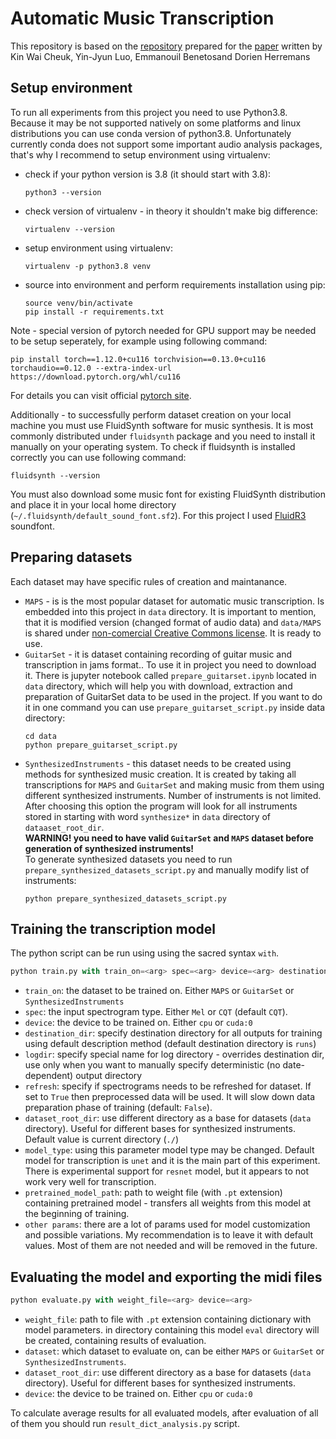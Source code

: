 # Automatic Music Transcription
This repository is based on the [repository](https://github.com/KinWaiCheuk/ICPR2020) prepared for the [paper](https://arxiv.org/abs/2010.09969) written by Kin Wai Cheuk, Yin-Jyun Luo, Emmanouil Benetosand Dorien Herremans

## Setup environment
To run all experiments from this project you need to use Python3.8. Because it may be not supported natively on some platforms and linux distributions you can use conda version of python3.8. Unfortunately currently conda does not support some important audio analysis packages, that's why I recommend to setup environment using virtualenv:
* check if your python version is 3.8 (it should start with 3.8):
    ```
    python3 --version
    ```
* check version of virtualenv - in theory it shouldn't make big difference:
    ```
    virtualenv --version
    ```
* setup environment using virtualenv:
    ```
    virtualenv -p python3.8 venv
    ```
* source into environment and perform requirements installation using pip:
    ```
    source venv/bin/activate
    pip install -r requirements.txt
    ```

Note - special version of pytorch needed for GPU support may be needed to be setup seperately, for example using following command:
```
pip install torch==1.12.0+cu116 torchvision==0.13.0+cu116 torchaudio==0.12.0 --extra-index-url https://download.pytorch.org/whl/cu116
```
For details you can visit official [pytorch site](https://pytorch.org/get-started/locally/).

Additionally - to successfully perform dataset creation on your local machine you must use FluidSynth software for music synthesis. It is most commonly distributed under `fluidsynth` package and you need to install it manually on your operating system. To check if fluidsynth is installed correctly you can use following command:
```
fluidsynth --version
```
You must also download some music font for existing FluidSynth distribution and place it in your local home directory (`~/.fluidsynth/default_sound_font.sf2`). For this project I used [FluidR3](https://member.keymusician.com/Member/FluidR3_GM/index.html) soundfont.


## Preparing datasets
Each dataset may have specific rules of creation and maintanance.
* `MAPS` - is is the most popular dataset for automatic music transcription. Is embedded into this project in `data` directory. It is important to mention, that it is modified version (changed format of audio data) and `data/MAPS` is shared under [non-comercial Creative Commons license](https://creativecommons.org/licenses/by-nc-sa/2.0/fr/deed.en_US). It is ready to use.
* `GuitarSet` - it is dataset containing recording of guitar music and transcription in jams format.. To use it in project you need to download it. There is jupyter notebook called `prepare_guitarset.ipynb` located in `data` directory, which will help you with download, extraction and preparation of GuitarSet data to be used in the project. If you want to do it in one command you can use `prepare_guitarset_script.py` inside data directory:
    ```
    cd data
    python prepare_guitarset_script.py
    ```
* `SynthesizedInstruments` - this dataset needs to be created using methods for synthesized music creation. It is created by taking all transcriptions for `MAPS` and `GuitarSet` and making music from them using different synthesized instruments. Number of instruments is not limited. After choosing this option the program will look for all instruments stored in starting with word `synthesize*` in `data` directory of `dataaset_root_dir`.   
**WARNING! you need to have valid `GuitarSet` and `MAPS` dataset before generation of synthesized instruments!**  
To generate synthesized datasets you need to run `prepare_synthesized_datasets_script.py` and manually modify list of instruments:
    ```
    python prepare_synthesized_datasets_script.py
    ```

## Training the transcription model
The python script can be run using using the sacred syntax `with`.
```python
python train.py with train_on=<arg> spec=<arg> device=<arg> destination_dir=<arg> logdir=<arg> refresh=<arg> dataset_root_dir=<arg> model_type=<arg> pretrained_model_path=<arg>
```

* `train_on`: the dataset to be trained on. Either `MAPS` or `GuitarSet` or `SynthesizedInstruments`
* `spec`: the input spectrogram type. Either `Mel` or `CQT` (default `CQT`).
* `device`: the device to be trained on. Either `cpu` or `cuda:0`
* `destination_dir`: specify destination directory for all outputs for training using default description method (default destination directory is `runs`)
* `logdir`: specify special name for log directory - overrides destination dir, use only when you want to manually specify deterministic (no date-dependent) output directory
* `refresh`: specify if spectrograms needs to be refreshed for dataset. If set to `True` then preprocessed data will be used. It will slow down data preparation phase of training (default: `False`).
* `dataset_root_dir`: use different directory as a base for datasets (`data` directory). Useful for different bases for synthesized instruments. Default value is current directory (`./`)
* `model_type`: using this parameter model type may be changed. Default model for transcription is `unet` and it is the main part of this experiment. There is experimental support for `resnet` model, but it appears to not work very well for transcription.
* `pretrained_model_path`: path to weight file (with `.pt` extension) containing pretrained model - transfers all weights from this model at the beginning of training.
* `other params`: there are a lot of params used for model customization and possible variations. My recommendation is to leave it with default values. Most of them are not needed and will be removed in the future.

## Evaluating the model and exporting the midi files

```python
python evaluate.py with weight_file=<arg> device=<arg>
```

* `weight_file`: path to file with `.pt` extension containing dictionary with model parameters. in directory containing this model `eval` directory will be created, containing results of evaluation.
* `dataset`: which dataset to evaluate on, can be either `MAPS` or `GuitarSet` or `SynthesizedInstruments`.
* `dataset_root_dir`: use different directory as a base for datasets (`data` directory). Useful for different bases for synthesized instruments.
* `device`: the device to be trained on. Either `cpu` or `cuda:0`

To calculate average results for all evaluated models, after evaluation of all of them you should run `result_dict_analysis.py` script.